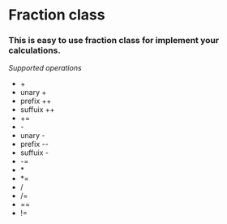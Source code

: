 # Fraction class

### This is easy to use fraction class for implement your calculations.

*Supported operations*
- \+
- unary +
- prefix ++
- suffuix ++
- +=
- \-
- unary -
- prefix --
- suffuix -
- -=
- \*
- *=
- /
- /=
- ==
- != 
